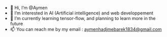 - 👋 Hi, I’m @Aymen
- 👀 I’m interested in AI (Artificial intelligence) and web developpement
- 🌱 I’m currently learning tensor-flow, and planning to learn more in the future
- 📫 You can reach me by my email : aymenhadjmebarek1834@gmail.com 

<!---
SpyMinou/SpyMinou is a ✨ special ✨ repository because its `README.md` (this file) appears on your GitHub profile.
You can click the Preview link to take a look at your changes.
--->
